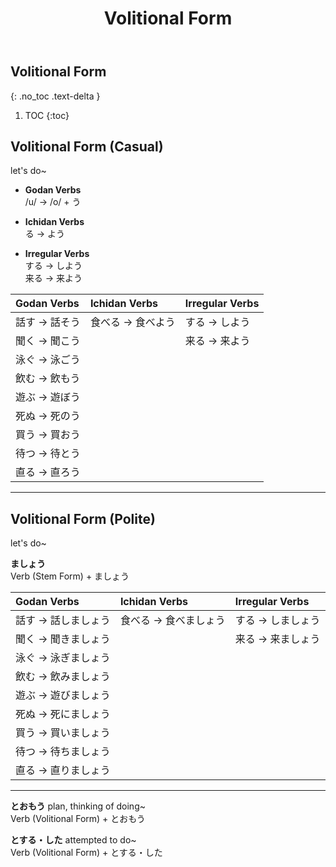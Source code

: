 ﻿---
layout: default
title: Volitional Form
parent: <ruby>文法<rt>ぶんぽう</rt></ruby> Grammar
---

## Volitional Form
{: .no_toc .text-delta }

1. TOC
{:toc}

## Volitional Form (Casual)
let's do~

- **Godan Verbs**  
/u/ → /o/ + う

- **Ichidan Verbs**  
る → よう

- **Irregular Verbs**  
する → しよう  
来る → 来よう

| Godan Verbs   | Ichidan Verbs     | Irregular Verbs |
|:------------- |:----------------- |:--------------- |
| 話す → 話そう | 食べる → 食べよう | する → しよう   |
| 聞く → 聞こう |                   | 来る → 来よう   |
| 泳ぐ → 泳ごう |                   |                 |
| 飲む → 飲もう |                   |                 |
| 遊ぶ → 遊ぼう |                   |                 |
| 死ぬ → 死のう |                   |                 |
| 買う → 買おう |                   |                 |
| 待つ → 待とう |                   |                 |
| 直る → 直ろう |                   |                 |

---

## Volitional Form (Polite)
let's do~

**ましょう**  
Verb (Stem Form) + ましょう

| Godan Verbs         | Ichidan Verbs         | Irregular Verbs   |
|:------------------- |:--------------------- |:----------------- |
| 話す → 話しましょう | 食べる → 食べましょう | する → しましょう |
| 聞く → 聞きましょう |                       | 来る → 来ましょう |
| 泳ぐ → 泳ぎましょう |                       |                   |
| 飲む → 飲みましょう |                       |                   |
| 遊ぶ → 遊びましょう |                       |                   |
| 死ぬ → 死にましょう |                       |                   |
| 買う → 買いましょう |                       |                   |
| 待つ → 待ちましょう |                       |                   |
| 直る → 直りましょう |                       |                   |

---

**とおもう** plan, thinking of doing~  
Verb (Volitional Form) + とおもう  

**とする・した** attempted to do~  
Verb (Volitional Form) + とする・した  

